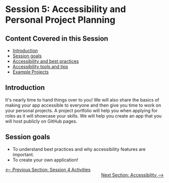 # Session 5: Accessibility and Personal Project Planning

## Content Covered in this Session

- [Introduction](#Introduction)
- [Session goals](#Session-goals)
- [Accessibility and best practices](intro_to_accessibility.md)
- [Accessibility tools and tips](accessibility_tools_tips.md)
- [Example Projects](project_planning.md)

## Introduction

It's nearly time to hand things over to you! We will also share the basics of making your app
accessible to everyone and then give you time to work on your personal projects.
A project portfolio will help you when applying for roles as it will showcase your skills.
We will help you create an app that you will host publicly on GitHub pages.

## Session goals

- To understand best practices and why accessibility features are important.
- To create your own application!

<div style="width: 100%">
<a href='session4-activities.md'><-- Previous Section: Session 4 Activities</a>
<div align="right"><a href='intro_to_accessibility.md'>Next Section: Accessibility --></a></div>
</div>
